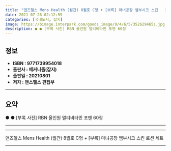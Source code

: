 ```yaml
---
title: "맨즈헬스 Mens Health (월간) 8월호 C형 + [부록] 마녀공장 뱀부시크 스킨   로션 세트"
date: 2021-07-26 02:12:59
categories: [국내도서, 잡지]
image: https://bimage.interpark.com/goods_image/9/4/6/5/352629465s.jpg
description: ● ● [부록 사진] RBN 올인원 멀티비타민 포맨 60정
---
```


## **정보**

- **ISBN : 9771739954018**
- **출판사 : 메커니즘(잡지)**
- **출판일 : 20210801**
- **저자 : 맨스헬스 편집부**

------



## **요약**

●  ●  [부록 사진]
RBN 올인원 멀티비타민 포맨 60정

------



------


맨즈헬스 Mens Health (월간) 8월호 C형 + [부록] 마녀공장 뱀부시크 스킨   로션 세트 

------



